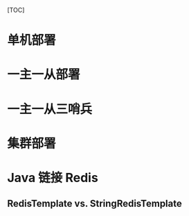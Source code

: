 [TOC]

# 单机部署



# 一主一从部署



# 一主一从三哨兵





# 集群部署



# Java 链接 Redis



## RedisTemplate vs. StringRedisTemplate


